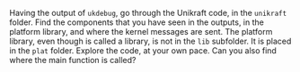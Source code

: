 Having the output of `ukdebug`, go through the Unikraft code, in the `unikraft` folder.
Find the components that you have seen in the outputs, in the platform library, and where the kernel messages are sent.
The platform library, even though is called a library, is not in the `lib` subfolder.
It is placed in the `plat` folder.
Explore the code, at your own pace.
Can you also find where the main function is called?
